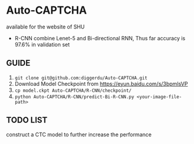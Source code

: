 # Auto-CAPTCHA
available for the website of SHU
- R-CNN 
combine Lenet-5 and Bi-directional RNN, Thus far accuracy is 97.6% in validation set

## GUIDE
1. `git clone git@github.com:diggerdu/Auto-CAPTCHA.git`
2. Download Model Checkpoint from https://eyun.baidu.com/s/3bpmlsVP
3. `cp model.ckpt Auto-CAPTCHA/R-CNN/checkpoint/`
4. `python Auto-CAPTCHA/R-CNN/predict-Bi-R-CNN.py <your-image-file-path>`

## TODO LIST
construct a CTC model to further increase the performance 
